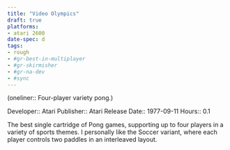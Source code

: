 ```yaml
---
title: "Video Olympics"
draft: true
platforms:
- atari 2600
date-spec: d
tags:
- rough
- #gr-best-in-multiplayer 
- #gr-skirmisher 
- #gr-na-dev 
- #sync
---
```


(oneliner:: Four-player variety pong.)

Developer:: Atari
Publisher:: Atari
Release Date:: 1977-09-11
Hours:: 0.1

The best single cartridge of Pong games, supporting up to four players in a variety of sports themes. I personally like the Soccer variant, where each player controls two paddles in an interleaved layout.